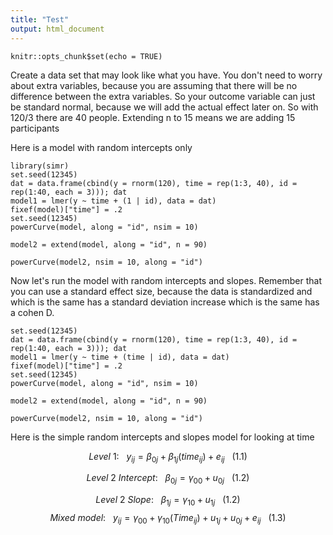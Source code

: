 ```yaml
---
title: "Test"
output: html_document
---
```


```{r setup, include=FALSE}
knitr::opts_chunk$set(echo = TRUE)
```
Create a data set that may look like what you have.  You don't need to worry about extra variables, because you are assuming that there will be no difference between the extra variables. So your outcome variable can just be standard normal, because we will add the actual effect later on.  So with 120/3 there are 40 people.  Extending n to 15 means we are adding 15 participants   

Here is a model with random intercepts only
```{r}
library(simr)
set.seed(12345)
dat = data.frame(cbind(y = rnorm(120), time = rep(1:3, 40), id = rep(1:40, each = 3))); dat
model1 = lmer(y ~ time + (1 | id), data = dat)
fixef(model)["time"] = .2
set.seed(12345)
powerCurve(model, along = "id", nsim = 10)

model2 = extend(model, along = "id", n = 90)

powerCurve(model2, nsim = 10, along = "id")
```
Now let's run the model with random intercepts and slopes.  Remember that you can use a standard effect size, because the data is standardized and which is the same has a standard deviation increase which is the same has a cohen D.
```{r}
set.seed(12345)
dat = data.frame(cbind(y = rnorm(120), time = rep(1:3, 40), id = rep(1:40, each = 3))); dat
model1 = lmer(y ~ time + (time | id), data = dat)
fixef(model)["time"] = .2
set.seed(12345)
powerCurve(model, along = "id", nsim = 10)

model2 = extend(model, along = "id", n = 90)

powerCurve(model2, nsim = 10, along = "id")
```
Here is the simple random intercepts and slopes model for looking at time 

$$ Level~1:~~~{y_{ij} = \beta_{0j} + \beta_{1j}(time_{ij}) + e_{ij}}~~~ (1.1)$$

$$ Level~2~Intercept:~~~{\beta_{0j} = \gamma_{00} + u_{0j}} ~~~ (1.2)$$

$$ Level~2~Slope:~~~{\beta_{1j} = \gamma_{10} + u_{1j}} ~~~ (1.2)$$
$$Mixed~model: ~~~{y_{ij} = \gamma_{00}+\gamma_{10}(Time_{ij}) + u_{1j} + u_{0j} + e_{ij}} ~~~(1.3)$$
